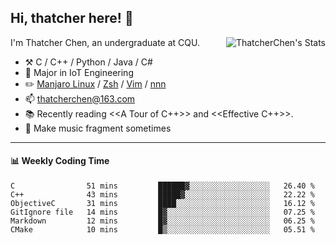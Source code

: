 ## Hi, thatcher here! :wave:

<img align="right" src="https://github-readme-stats.vercel.app/api?username=thatcherchen&title_color=333&text_color=777" alt="ThatcherChen's Stats" >

I'm Thatcher Chen, an undergraduate at CQU.

- :hammer_and_pick:  C / C++ / Python / Java / C# 
- :seedling:  Major in IoT Engineering
- :pencil2: [Manjaro Linux](https://github.com/manjaro) / [Zsh](https://github.com/zsh-users/zsh) / [Vim](https://github.com/vim/vim) / [nnn](https://github.com/jarun/nnn)
- :mailbox: thatcherchen@163.com
- :books: Recently reading <<A Tour of C++>> and <<Effective C++>>.
- :musical_keyboard: Make music fragment sometimes

---

#### :bar_chart: Weekly Coding Time

<!--START_SECTION:waka-->

```text
C                51 mins         ██████▓░░░░░░░░░░░░░░░░░░   26.40 %
C++              43 mins         █████▓░░░░░░░░░░░░░░░░░░░   22.22 %
ObjectiveC       31 mins         ████░░░░░░░░░░░░░░░░░░░░░   16.12 %
GitIgnore file   14 mins         █▓░░░░░░░░░░░░░░░░░░░░░░░   07.25 %
Markdown         12 mins         █▓░░░░░░░░░░░░░░░░░░░░░░░   06.25 %
CMake            10 mins         █▒░░░░░░░░░░░░░░░░░░░░░░░   05.51 %
```

<!--END_SECTION:waka-->
